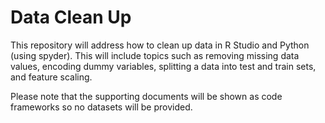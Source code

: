 # Data Clean Up

This repository will address how to clean up data in R Studio and Python (using spyder). This will include topics such as removing missing data values, encoding dummy variables, splitting a data into test and train sets, and feature scaling.

Please note that the supporting documents will be shown as code frameworks so no datasets will be provided. 
